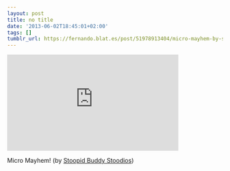 ```yaml
---
layout: post
title: no title
date: '2013-06-02T18:45:01+02:00'
tags: []
tumblr_url: https://fernando.blat.es/post/51978913404/micro-mayhem-by-stoopid-buddy-stoodios
---
```

<iframe src="https://player.vimeo.com/video/64585891?title=0&amp;byline=0&amp;portrait=0&amp;app_id=122963" width="400" height="225" frameborder="0" allow="autoplay; fullscreen" allowfullscreen title="Micro Mayhem!"></iframe>  

Micro Mayhem! (by [Stoopid Buddy Stoodios](https://vimeo.com/64585891))
